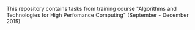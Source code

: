 This repository contains tasks from training course "Algorithms and Technologies for High Perfomance Computing" (September - December 2015)
